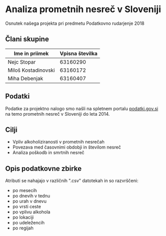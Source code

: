 # Analiza prometnih nesreč v Sloveniji
Osnutek našega projekta pri predmetu Podatkovno rudarjenje 2018

## Člani skupine

| Ime in priimek | Vpisna številka |
| -------------- | --------------- |
| Nejc Stopar | 63160290 |
| Miloš Kostadinovski | 63160172 |
| Miha Debenjak | 63160407 |

## Podatki

Podatke za projektno nalogo smo našli na spletnem portalu [podatki.gov.si](https://podatki.gov.si/data/search?s=Udele%C5%BEenci%20v%20cestnoprometnih%20nesre%C4%8Dah) na temo prometnih nesreč v Sloveniji do leta 2014. 

## Cilji
- Vpliv alkoholiziranosti v prometnih nesrečah
- Povezava med časovnimi obdobji in številom nesreč
- Analiza poškodb in smrtnih nesreč



## Opis podatkovne zbirke
Atributi se nahajajo v različnih ".csv" datotekah in so razvrščeni:
- po mesecih
- po dnevih v tednu
- po urah v dnevu
- po vrsti ceste
- po vplivu alkohola
- po lokaciji
- po udeležencih
- po regijah
